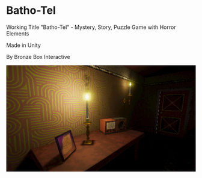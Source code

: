 # Batho-Tel
Working Title "Batho-Tel" - Mystery, Story, Puzzle Game with Horror Elements

Made in Unity

By Bronze Box Interactive

![game image](ReadmeImages/gamescreenshot1.png "Corridor Game")
